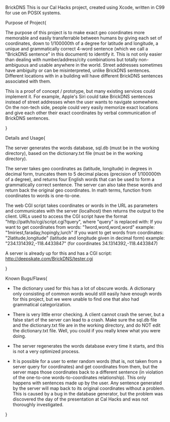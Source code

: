 BrickDNS
This is our Cal Hacks project, created using Xcode, written in C99 for use on POSIX systems.

Purpose of Project{

The purpose of this project is to make exact geo coordinates more memorable and easily transferrable between humans by giving each set of coordinates, down to 1/100000th of a degree for latitude and longitude, a unique and grammatically correct 4-word sentence (which we call a "BrickDNS sentence" in this document) to identify it. This is not only easier than dealing with number/address/city combinations but totally non-ambiguous and usable anywhere in the world. Street addresses sometimes have ambiguity or can be misinterpreted, unlike BrickDNS sentences. Different locations with in a building will have different BrickDNS sentences associated with them.

This is a proof of concept / prototype, but many existing services could implement it. For example, Apple's Siri could take BrickDNS sentences instead of street addresses when the user wants to navigate somewhere. On the non-tech side, people could very easily memorize exact locations and give each other their exact coordinates by verbal communication of BrickDNS sentences.

}

Details and Usage{

The server generates the words database, sql.db (must be in the working directory), based on the dictionary.txt file (must be in the working directory).

The server takes geo coordinates as (latitude, longitude) in degrees in decimal form, truncates them to 5 decimal places (precision of 1/100000th of a degree), and returns four English words that can be used to form a grammatically correct sentence. The server can also take these words and return back the original geo coordinates. In math terms, function from coordinates to words is one-to-one. 

The web CGI script takes coordinates or words in the URL as parameters and communicates with the server (localhost) then returns the output to the client. URLs used to access the CGI script have the format "http://path/to/cgi/script.cgi?query", where "query" is replaced with:
If you want to get coordinates from words: "1word,word,word,word" example: "1miriest,faraday,hopingly,lurch"
If you want to get words from coordinates: "2latitude,longitude" (latitude and longitude given in decimal form) example: "234.1314392,-118.4433847" (for coordinates 34.1314392,-118.4433847)

A server is already up for this and has a CGI script: http://deepskate.com/BrickDNS/tester.cgi

}

Known Bugs/Flaws{

- The dictionary used for this has a lot of obscure words. A dictionary only consisting of common words would still easily have enough words for this project, but we were unable to find one that also had grammatical categorization.

- There is very little error checking. A client cannot crash the server, but a false start of the server can lead to a crash. Make sure the sql.db file and the dictionary.txt file are in the working directory, and do NOT edit the dictionary.txt file. Well, you could if you really knew what you were doing.

- The server regenerates the words database every time it starts, and this is not a very optimized process.

- It is possible for a user to enter random words (that is, not taken from a server query for coordinates) and get coordinates from them, but the server maps those coordinates back to a different sentence (in violation of the one-to-one words-to-coordinates relationship). This only happens with sentences made up by the user. Any sentence generated by the server will map back to its original coordinates without a problem. This is caused by a bug in the database generator, but the problem was discovered the day of the presentation at Cal Hacks and was not thoroughly investigated.

}